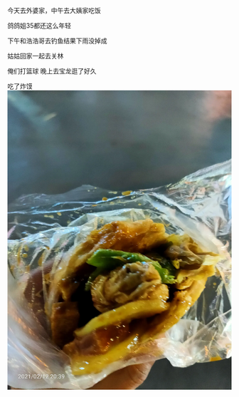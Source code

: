今天去外婆家，中午去大姨家吃饭

鸽鸽姐35都还这么年轻

下午和浩浩哥去钓鱼结果下雨没掉成

姑姑回家一起去关林

俺们打篮球
晚上去宝龙逛了好久

吃了炸馍
![](../img/6904315-ce61dcf8394b7bfb.jpg)
